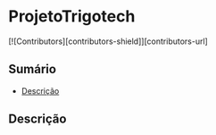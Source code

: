 # ProjetoTrigotech

[![Contributors][contributors-shield]][contributors-url]

## Sumário

- [Descrição](#descrição)


## Descrição
